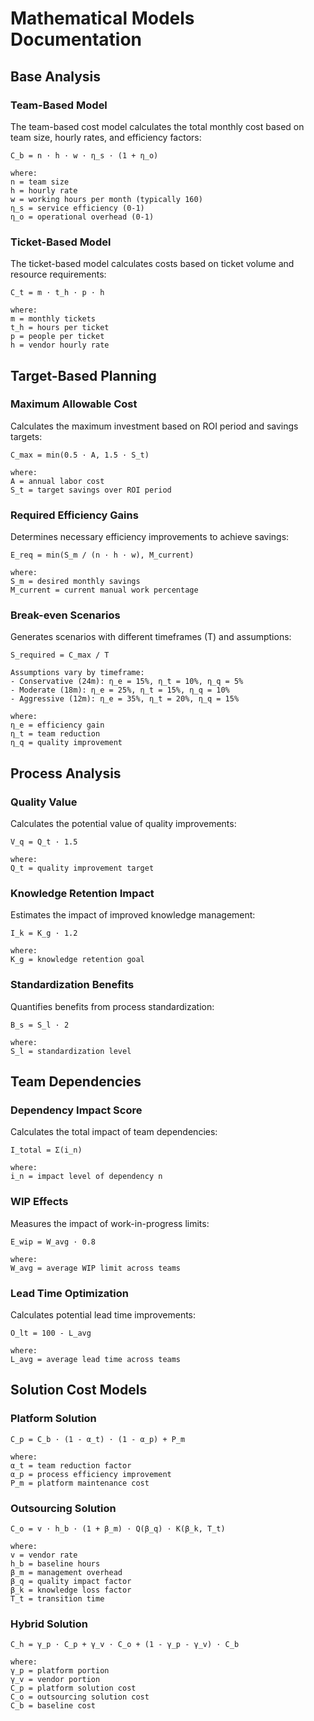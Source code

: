 # Mathematical Models Documentation

## Base Analysis

### Team-Based Model

The team-based cost model calculates the total monthly cost based on team size, hourly rates, and efficiency factors:

```
C_b = n · h · w · η_s · (1 + η_o)

where:
n = team size
h = hourly rate
w = working hours per month (typically 160)
η_s = service efficiency (0-1)
η_o = operational overhead (0-1)
```

### Ticket-Based Model

The ticket-based model calculates costs based on ticket volume and resource requirements:

```
C_t = m · t_h · p · h

where:
m = monthly tickets
t_h = hours per ticket
p = people per ticket
h = vendor hourly rate
```

## Target-Based Planning

### Maximum Allowable Cost

Calculates the maximum investment based on ROI period and savings targets:

```
C_max = min(0.5 · A, 1.5 · S_t)

where:
A = annual labor cost
S_t = target savings over ROI period
```

### Required Efficiency Gains

Determines necessary efficiency improvements to achieve savings:

```
E_req = min(S_m / (n · h · w), M_current)

where:
S_m = desired monthly savings
M_current = current manual work percentage
```

### Break-even Scenarios

Generates scenarios with different timeframes (T) and assumptions:

```
S_required = C_max / T

Assumptions vary by timeframe:
- Conservative (24m): η_e = 15%, η_t = 10%, η_q = 5%
- Moderate (18m): η_e = 25%, η_t = 15%, η_q = 10%
- Aggressive (12m): η_e = 35%, η_t = 20%, η_q = 15%

where:
η_e = efficiency gain
η_t = team reduction
η_q = quality improvement
```

## Process Analysis

### Quality Value

Calculates the potential value of quality improvements:

```
V_q = Q_t · 1.5

where:
Q_t = quality improvement target
```

### Knowledge Retention Impact

Estimates the impact of improved knowledge management:

```
I_k = K_g · 1.2

where:
K_g = knowledge retention goal
```

### Standardization Benefits

Quantifies benefits from process standardization:

```
B_s = S_l · 2

where:
S_l = standardization level
```

## Team Dependencies

### Dependency Impact Score

Calculates the total impact of team dependencies:

```
I_total = Σ(i_n)

where:
i_n = impact level of dependency n
```

### WIP Effects

Measures the impact of work-in-progress limits:

```
E_wip = W_avg · 0.8

where:
W_avg = average WIP limit across teams
```

### Lead Time Optimization

Calculates potential lead time improvements:

```
O_lt = 100 - L_avg

where:
L_avg = average lead time across teams
```

## Solution Cost Models

### Platform Solution

```
C_p = C_b · (1 - α_t) · (1 - α_p) + P_m

where:
α_t = team reduction factor
α_p = process efficiency improvement
P_m = platform maintenance cost
```

### Outsourcing Solution

```
C_o = v · h_b · (1 + β_m) · Q(β_q) · K(β_k, T_t)

where:
v = vendor rate
h_b = baseline hours
β_m = management overhead
β_q = quality impact factor
β_k = knowledge loss factor
T_t = transition time
```

### Hybrid Solution

```
C_h = γ_p · C_p + γ_v · C_o + (1 - γ_p - γ_v) · C_b

where:
γ_p = platform portion
γ_v = vendor portion
C_p = platform solution cost
C_o = outsourcing solution cost
C_b = baseline cost
```
```

